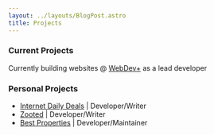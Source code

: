 ```yaml
---
layout: ../layouts/BlogPost.astro
title: Projects
---
```


### Current Projects

Currently building websites @ [WebDev+](https://webdevpl.us/) as a lead developer

### Personal Projects

- [Internet Daily Deals](https://internetdailydeals.com) | Developer/Writer
- [Zooted](https://www.zooted.me) | Developer/Writer
- [Best Properties](https://www.bestproperties.ph) | Developer/Maintainer

